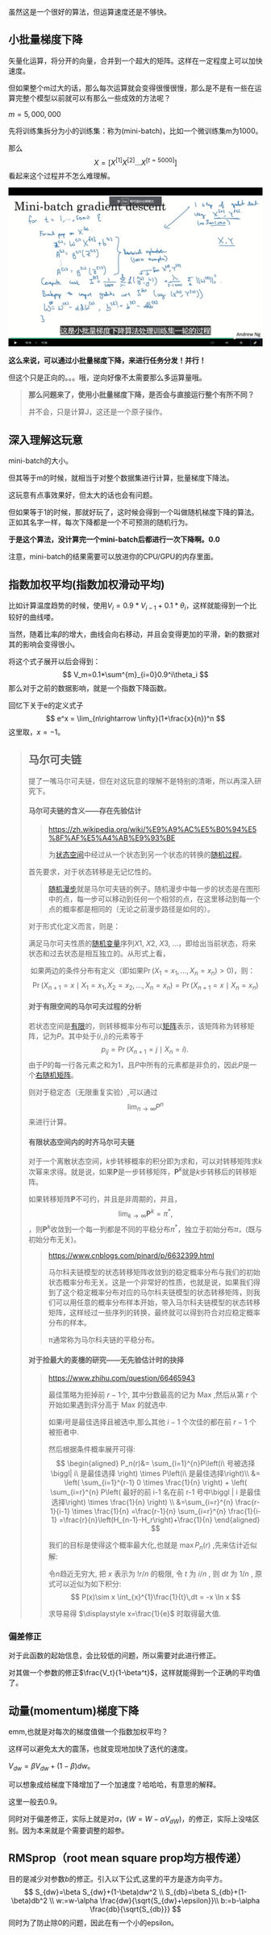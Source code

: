 虽然这是一个很好的算法，但运算速度还是不够快。

## 小批量梯度下降

矢量化运算，将分开的向量，合并到一个超大的矩阵。这样在一定程度上可以加快速度。

但如果整个m过大的话，那么每次运算就会变得很慢很慢，那么是不是有一些在运算完整个模型以前就可以有那么一些成效的方法呢？



$m=5,000,000$

先将训练集拆分为小的训练集：称为(mini-batch)，比如一个微训练集m为1000。

那么
$$
X=[X^{[1]}X^{[2]}...X^{[t=5000]}]
$$
看起来这个过程并不怎么难理解。

![](jpg/6.jpg)

**这么来说，可以通过小批量梯度下降，来进行任务分发！并行！**

但这个只是正向的。。。哦，逆向好像不太需要那么多运算量哦。

> **那么问题来了，使用小批量梯度下降，是否会与直接运行整个有所不同？**
>
> 并不会，只是计算J，这还是一个原子操作。

## 深入理解这玩意

mini-batch的大小。

但其等于m的时候，就相当于对整个数据集进行计算，批量梯度下降法。

这玩意有点事效果好，但太大的话也会有问题。

但如果等于1的时候，那就好玩了，这时候会得到一个叫做随机梯度下降的算法。正如其名字一样，每次下降都是一个不可预测的随机行为。

**于是这个算法，没计算完一个mini-batch后都进行一次下降啊。0.0**

注意，mini-batch的结果需要可以放进你的CPU/GPU的内存里面。

## 指数加权平均(指数加权滑动平均)

<!--算是一种预处理？-->

比如计算温度趋势的时候，使用$V_i=0.9*V_{i-1}+0.1*\theta_i$，这样就能得到一个比较好的曲线喽。

当然，随着比率$\beta$的增大，曲线会向右移动，并且会变得更加的平滑，新的数据对其的影响会变得很小。

将这个式子展开以后会得到：
$$
V_m=0.1*\sum^{m}_{i=0}0.9^i\theta_i
$$
那么对于之前的数据影响，就是一个指数下降函数。

回忆下关于e的定义式子
$$
e^x = \lim_{n\rightarrow \infty}(1+\frac{x}{n})^n
$$
这里取，$x=-1$。

<!--这玩意扩展下就是卷积？-->

> ## 马尔可夫链
>
> 提了一嘴马尔可夫链，但在对这玩意的理解不是特别的清晰，所以再深入研究下。
>
> #### 马尔可夫链的含义——存在先验估计
>
> > https://zh.wikipedia.org/wiki/%E9%A9%AC%E5%B0%94%E5%8F%AF%E5%A4%AB%E9%93%BE
> >
> > 为[状态空间](https://zh.wikipedia.org/wiki/%E7%8B%80%E6%85%8B%E7%A9%BA%E9%96%93_(%E8%A8%88%E7%AE%97%E6%A9%9F%E7%A7%91%E5%AD%B8))中经过从一个状态到另一个状态的转换的[随机过程](https://zh.wikipedia.org/wiki/%E9%9A%8F%E6%9C%BA%E8%BF%87%E7%A8%8B)。
>
> 首先要求，对于状态转移是无记忆性的。
>
> > [随机漫步](https://zh.wikipedia.org/wiki/%E9%9A%8F%E6%9C%BA%E6%BC%AB%E6%AD%A5)就是马尔可夫链的例子。随机漫步中每一步的状态是在图形中的点，每一步可以移动到任何一个相邻的点，在这里移动到每一个点的概率都是相同的（无论之前漫步路径是如何的）。
>
> 对于形式化定义而言，则是：
>
> 满足马尔可夫性质的[随机变量](https://zh.wikipedia.org/wiki/%E9%9A%8F%E6%9C%BA%E5%8F%98%E9%87%8F)序列$X1$, $X2$, $X3$, ...，即给出当前状态，将来状态和过去状态是相互独立的。从形式上看，
>
> ​				如果两边的条件分布有定义（即如果$\Pr(X_{1}=x_{1},...,X_{n}=x_{n})>0$)，则：
> $$
> \Pr(X_{{n+1}}=x\mid X_{1}=x_{1},X_{2}=x_{2},\ldots ,X_{n}=x_{n})=\Pr(X_{{n+1}}=x\mid X_{n}=x_{n})
> $$
>
> #### 对于有限空间的马尔可夫过程的分析
>
> 若状态空间是[有限](https://zh.wikipedia.org/wiki/%E6%9C%89%E9%99%90)的，则转移概率分布可以[矩阵](https://zh.wikipedia.org/wiki/%E7%9F%A9%E9%98%B5)表示，该矩阵称为转移矩阵，记为$P$。其中处于$\displaystyle (i,j)$的元素等于
> $$
> p_{{ij}}=\Pr(X_{{n+1}}=j\mid X_{n}=i).\,
> $$
> 由于$P$的每一行各元素之和为1，且$P$中所有的元素都是非负的，因此$P$是一个[右随机矩阵](https://zh.wikipedia.org/wiki/%E9%9A%8F%E6%9C%BA%E7%9F%A9%E9%98%B5)。
>
> 则对于稳定态（无限重复实验）,可以通过
> $$
> \lim_{n\rightarrow \infty} P^n
> $$
> 来进行计算。
>
> #### 有限状态空间内的时齐马尔可夫链
>
> 对于一个离散状态空间，${\displaystyle k}$步转移概率的积分即为求和，可以对转移矩阵求$\displaystyle k$次幂来求得。就是说，如果${\displaystyle \mathbf {P} }$是一步转移矩阵，${\displaystyle \mathbf {P} ^{k}}$就是${\displaystyle k}$步转移后的转移矩阵。
>
> 如果转移矩阵${\displaystyle \mathbf {P} }$不可约，并且是非周期的，并且，
> $$
> \lim _{{k\rightarrow \infty }}{\mathbf  {P}}^{k}=\pi ^{*},
> $$
> ，则${\displaystyle \mathbf {P} ^{k}}$收敛到一个每一列都是不同的平稳分布${\displaystyle \pi ^{*}}$，独立于初始分布${\displaystyle \pi }$，(既与初始分布无关)。
>
> <!--这个π应该不是单纯的π吧0.0-->
>
> > https://www.cnblogs.com/pinard/p/6632399.html
> >
> > 马尔科夫链模型的状态转移矩阵收敛到的稳定概率分布与我们的初始状态概率分布无关。这是一个非常好的性质，也就是说，如果我们得到了这个稳定概率分布对应的马尔科夫链模型的状态转移矩阵，则我们可以用任意的概率分布样本开始，带入马尔科夫链模型的状态转移矩阵，这样经过一些序列的转换，最终就可以得到符合对应稳定概率分布的样本。
> >
> > π通常称为马尔科夫链的平稳分布。
>
> #### 对于捡最大的麦橞的研究——无先验估计时的抉择
>
> > https://www.zhihu.com/question/66465943
> >
> > 最佳策略为拒掉前 $r-1$个, 其中分数最高的记为 $\text{Max}$ ,然后从第 $r$ 个开始如果遇到评分高于 $\text{Max}$ 的就选中.
> >
> > 如果$i$号是最佳选择且被选中,那么其他 $i-1$ 个次佳的都在前 $r - 1​$ 个被拒者中.
> >
> > 然后根据条件概率展开可得:
> > $$
> > \begin{aligned} P_n(r)&= \sum_{i=1}^{n}P\left(i\ 号被选择\biggl| i\ 是最佳选择 \right) \times P\left(i\ 是最佳选择\right)\\ &= \left( \sum_{i=1}^{r-1} 0 \times \frac{1}{n} \right) + \left( \sum_{i=r}^{n} P\left( 最好的前 i-1 名在前 r-1 号中\biggl | i 是最佳选择\right) \times \frac{1}{n} \right) \\ &=\sum_{i=r}^{n} \frac{r-1}{i-1} \times \frac{1}{n} =\frac{r-1}{n} \sum_{i=r}^{n} \frac{1}{i-1} =\frac{r}{n}\left(H_{n-1}-H_r\right)+\frac{1}{n} \end{aligned}
> > $$
> > 
> >
> > 我们的目标是使得这个概率最大化,也就是 $\max P_n(r)$ ,先来估计近似解:
> >
> > 令$n$趋近无穷大, 把 $x$ 表示为 !$r/n$ 的极限, 令 $t$ 为 $i/n$ , 则 $\mathrm{d}t$ 为 $1/n$ , 原式可以近似为如下积分:
> > $$
> > P(x)\sim x \int_{x}^{1}\frac{1}{t}\,dt = -x \ln x
> > $$
> > 
> >
> > 求导易得  $\displaystyle x=\frac{1}{e}$  时取得最大值.



### 偏差修正

对于此函数的起始信息，会比较低的问题，所以需要对此进行修正。

对其做一个参数的修正$\frac{V_t}{1-\beta^t}$，这样就能得到一个正确的平均值了。

## 动量(momentum)梯度下降

emm,也就是对每次的梯度值做一个指数加权平均？

这样可以避免太大的震荡，也就变现地加快了迭代的速度。

$V_{d w}=\beta V_{d w}+(1-\beta )d w$。

可以想象成给梯度下降增加了一个加速度？哈哈哈，有意思的解释。

这里一般去0.9。

同时对于偏差修正，实际上就是对$\alpha$，($W=W-\alpha V_{dW}$)，的修正，实际上没啥区别。因为本来就是个需要调整的超参。

## RMSprop（root mean square prop均方根传递）

目的是减少对参数$b$的修正。引入以下公式,这里的平方是逐方向平方。
$$
S_{dw}=\beta S_{dw}+(1-\beta)dw^2 \\
S_{db}=\beta S_{db}+(1-\beta)db^2 \\
w:=w-\alpha \frac{dw}{\sqrt{S_{dw}+\epsilon}}\\
b:=b-\alpha \frac{db}{\sqrt{S_{db}}}
$$
同时为了防止除0的问题，因此在有一个小的epsilon。

